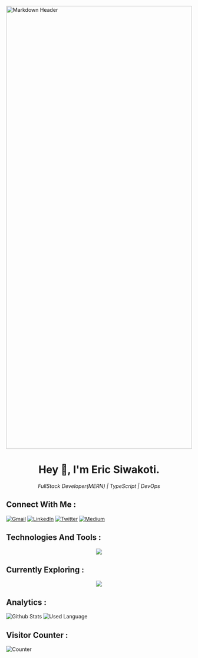 <p><a href="https://www.youtube.com/watch?v=dQw4w9WgXcQ"><img src="https://media0.giphy.com/media/v1.Y2lkPTc5MGI3NjExOXB3aHpicjA3ODY4cjhwOHRzcnl6dTczY2swZGVyODU3MXo2b2dwcSZlcD12MV9pbnRlcm5hbF9naWZfYnlfaWQmY3Q9Zw/VB0AIV9wwitzN1UICB/giphy.gif" alt="Markdown Header" style="width: 100%; height:30vh"></a></p>

<h1 align="center">Hey 👋, I'm Eric Siwakoti.</h1>
<p align="center"><i>FullStack Developer(MERN) | TypeScript | DevOps</i></p>

## Connect With Me :

[![Gmail](https://img.shields.io/badge/Gmail-D14836?style=for-the-badge&logo=gmail&logoColor=white&style=flat-square)](mailto:bonderic44@gmail.com)
[![LinkedIn](https://img.shields.io/badge/LinkedIn-0077B5?style=for-the-badge&logo=linkedin&logoColor=white&style=flat-square)](https://www.linkedin.com/in/eric-siwakoti/)
[![Twitter](https://img.shields.io/badge/Twitter-1DA1F2?style=for-the-badge&logo=twitter&logoColor=white&style=flat-square)](https://twitter.com/EricSiwakoti)
[![Medium](https://img.shields.io/badge/Medium-12100E?style=for-the-badge&logo=medium&logoColor=white&style=flat-square)](https://ericsiwakoti.medium.com/)

## Technologies And Tools :

<p align="center">
  <a href="https://github.com/EricSiwakoti">
    <img src="https://skillicons.dev/icons?i=bash,bootstrap,css,express,figma,firebase,git,github,graphql,html,js,jest,lua,md,mongodb,neovim,netlify,nextjs,nodejs,postgres,postman,powershell,prisma,react,redis,redux,sass,tailwind,ts,vercel,vite,vscode" />
  </a>
</p>

## Currently Exploring :

<p align="center">
  <a href="https://github.com/EricSiwakoti">
    <img src="https://skillicons.dev/icons?i=aws,docker,grafana,go,kafka,kubernetes,nestjs,nginx,prometheus,rabbitmq" />
  </a>
</p>

## Analytics :

![Github Stats](https://github-readme-stats.vercel.app/api?username=ericsiwakoti&theme=dark&hide_title=true&hide_border=true&show_icons=true&include_all_commits=true&count_private=true)
![Used Language](https://github-readme-stats.vercel.app/api/top-langs/?username=ericsiwakoti&theme=dark&hide_title=false&hide_border=true&include_all_commits=true&count_private=true&layout=compact)

## Visitor Counter :

![Counter](https://profile-counter.glitch.me/{ericsiwakoti}/count.svg)
